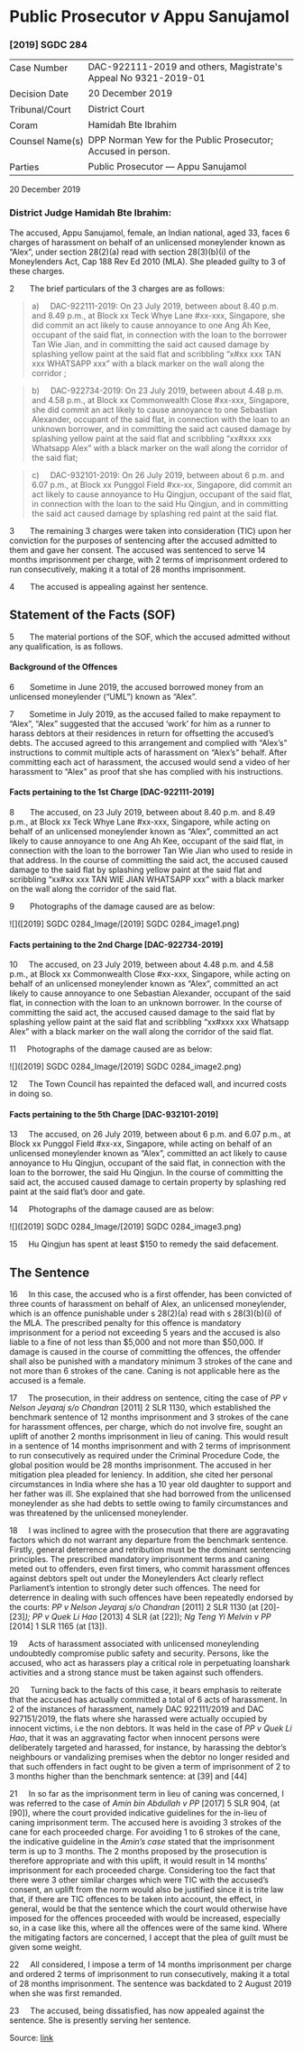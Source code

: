 <style>.footnotes::before { content: "Footnotes:"; }</style>
# Public Prosecutor _v_ Appu Sanujamol  

### \[2019\] SGDC 284

<table id="info-table"><tbody><tr class="info-row"><td class="txt-label" style="padding: 4px 0px; white-space: nowrap" valign="top">Case Number</td><td class="txt-body">DAC-922111-2019 and others, Magistrate's Appeal No 9321-2019-01</td></tr><tr class="info-row"><td class="txt-label" style="padding: 4px 0px; white-space: nowrap" valign="top">Decision Date</td><td class="txt-body">20 December 2019</td></tr><tr class="info-row"><td class="txt-label" style="padding: 4px 0px; white-space: nowrap" valign="top">Tribunal/Court</td><td class="txt-body">District Court</td></tr><tr class="info-row"><td class="txt-label" style="padding: 4px 0px; white-space: nowrap" valign="top">Coram</td><td class="txt-body">Hamidah Bte Ibrahim</td></tr><tr class="info-row"><td class="txt-label" style="padding: 4px 0px; white-space: nowrap" valign="top">Counsel Name(s)</td><td class="txt-body">DPP Norman Yew for the Public Prosecutor; Accused in person.</td></tr><tr class="info-row"><td class="txt-label" style="padding: 4px 0px; white-space: nowrap" valign="top">Parties</td><td class="txt-body">Public Prosecutor — Appu Sanujamol</td></tr></tbody></table>

20 December 2019

### District Judge Hamidah Bte Ibrahim:

The accused, Appu Sanujamol, female, an Indian national, aged 33, faces 6 charges of harassment on behalf of an unlicensed moneylender known as “Alex”, under section 28(2)(a) read with section 28(3)(b)(i) of the Moneylenders Act, Cap 188 Rev Ed 2010 (MLA). She pleaded guilty to 3 of these charges.

2       The brief particulars of the 3 charges are as follows:

> a)     DAC-922111-2019: On 23 July 2019, between about 8.40 p.m. and 8.49 p.m., at Block xx Teck Whye Lane #xx-xxx, Singapore, she did commit an act likely to cause annoyance to one Ang Ah Kee, occupant of the said flat, in connection with the loan to the borrower Tan Wie Jian, and in committing the said act caused damage by splashing yellow paint at the said flat and scribbling “x#xx xxx TAN xxx WHATSAPP xxx” with a black marker on the wall along the corridor ;

> b)     DAC-922734-2019: On 23 July 2019, between about 4.48 p.m. and 4.58 p.m., at Block xx Commonwealth Close #xx-xxx, Singapore, she did commit an act likely to cause annoyance to one Sebastian Alexander, occupant of the said flat, in connection with the loan to an unknown borrower, and in committing the said act caused damage by splashing yellow paint at the said flat and scribbling “xx#xxx xxx Whatsapp Alex” with a black marker on the wall along the corridor of the said flat;

> c)     DAC-932101-2019: On 26 July 2019, between about 6 p.m. and 6.07 p.m., at Block xx Punggol Field #xx-xx, Singapore, did commit an act likely to cause annoyance to Hu Qingjun, occupant of the said flat, in connection with the loan to the said Hu Qingjun, and in committing the said act caused damage by splashing red paint at the said flat.

3       The remaining 3 charges were taken into consideration (TIC) upon her conviction for the purposes of sentencing after the accused admitted to them and gave her consent. The accused was sentenced to serve 14 months imprisonment per charge, with 2 terms of imprisonment ordered to run consecutively, making it a total of 28 months imprisonment.

4       The accused is appealing against her sentence.

## Statement of the Facts (SOF)

5       The material portions of the SOF, which the accused admitted without any qualification, is as follows.

#### Background of the Offences

6       Sometime in June 2019, the accused borrowed money from an unlicensed moneylender (“UML”) known as “Alex”.

7       Sometime in July 2019, as the accused failed to make repayment to “Alex”, “Alex” suggested that the accused ‘work’ for him as a runner to harass debtors at their residences in return for offsetting the accused’s debts. The accused agreed to this arrangement and complied with “Alex’s” instructions to commit multiple acts of harassment on “Alex’s” behalf. After committing each act of harassment, the accused would send a video of her harassment to “Alex” as proof that she has complied with his instructions.

#### Facts pertaining to the 1st Charge \[DAC-922111-2019\]

8       The accused, on 23 July 2019, between about 8.40 p.m. and 8.49 p.m., at Block xx Teck Whye Lane #xx-xxx, Singapore, while acting on behalf of an unlicensed moneylender known as “Alex”, committed an act likely to cause annoyance to one Ang Ah Kee, occupant of the said flat, in connection with the loan to the borrower Tan Wie Jian who used to reside in that address. In the course of committing the said act, the accused caused damage to the said flat by splashing yellow paint at the said flat and scribbling “xx#xx xxx TAN WIE JIAN WHATSAPP xxx” with a black marker on the wall along the corridor of the said flat.

9       Photographs of the damage caused are as below:

![]([2019] SGDC 0284_Image/[2019] SGDC 0284_image1.png)

#### Facts pertaining to the 2nd Charge \[DAC-922734-2019\]

10     The accused, on 23 July 2019, between about 4.48 p.m. and 4.58 p.m., at Block xx Commonwealth Close #xx-xxx, Singapore, while acting on behalf of an unlicensed moneylender known as “Alex”, committed an act likely to cause annoyance to one Sebastian Alexander, occupant of the said flat, in connection with the loan to an unknown borrower. In the course of committing the said act, the accused caused damage to the said flat by splashing yellow paint at the said flat and scribbling “xx#xxx xxx Whatsapp Alex” with a black marker on the wall along the corridor of the said flat.

11     Photographs of the damage caused are as below:

![]([2019] SGDC 0284_Image/[2019] SGDC 0284_image2.png)

12     The Town Council has repainted the defaced wall, and incurred costs in doing so.

#### Facts pertaining to the 5th Charge \[DAC-932101-2019\]

13     The accused, on 26 July 2019, between about 6 p.m. and 6.07 p.m., at Block xx Punggol Field #xx-xx, Singapore, while acting on behalf of an unlicensed moneylender known as “Alex”, committed an act likely to cause annoyance to Hu Qingjun, occupant of the said flat, in connection with the loan to the borrower, the said Hu Qingjun. In the course of committing the said act, the accused caused damage to certain property by splashing red paint at the said flat’s door and gate.

14     Photographs of the damage caused are as below:

![]([2019] SGDC 0284_Image/[2019] SGDC 0284_image3.png)

15     Hu Qingjun has spent at least $150 to remedy the said defacement.

## The Sentence

16     In this case, the accused who is a first offender, has been convicted of three counts of harassment on behalf of Alex, an unlicensed moneylender, which is an offence punishable under s 28(2)(a) read with s 28(3)(b)(i) of the MLA. The prescribed penalty for this offence is mandatory imprisonment for a period not exceeding 5 years and the accused is also liable to a fine of not less than $5,000 and not more than $50,000. If damage is caused in the course of committing the offences, the offender shall also be punished with a mandatory minimum 3 strokes of the cane and not more than 6 strokes of the cane. Caning is not applicable here as the accused is a female.

17     The prosecution, in their address on sentence, citing the case of _PP v Nelson Jeyaraj s/o Chandran_ <span class="citation">\[2011\] 2 SLR 1130</span>, which established the benchmark sentence of 12 months imprisonment and 3 strokes of the cane for harassment offences, per charge, which do not involve fire, sought an uplift of another 2 months imprisonment in lieu of caning. This would result in a sentence of 14 months imprisonment and with 2 terms of imprisonment to run consecutively as required under the Criminal Procedure Code, the global position would be 28 months imprisonment. The accused in her mitigation plea pleaded for leniency. In addition, she cited her personal circumstances in India where she has a 10 year old daughter to support and her father was ill. She explained that she had borrowed from the unlicensed moneylender as she had debts to settle owing to family circumstances and was threatened by the unlicensed moneylender.

18     I was inclined to agree with the prosecution that there are aggravating factors which do not warrant any departure from the benchmark sentence. Firstly, general deterrence and retribution must be the dominant sentencing principles. The prescribed mandatory imprisonment terms and caning meted out to offenders, even first timers, who commit harassment offences against debtors spelt out under the Moneylenders Act clearly reflect Parliament’s intention to strongly deter such offences. The need for deterrence in dealing with such offences have been repeatedly endorsed by the courts: _PP v Nelson Jeyaraj s/o Chandran_ <span class="citation">\[2011\] 2 SLR 1130</span> (at \[20\]-\[23\]_); PP v Quek Li Hao_ \[2013\] 4 SLR (at \[22\]); _Ng Teng Yi Melvin v PP_ <span class="citation">\[2014\] 1 SLR 1165</span> (at \[13\]).

19     Acts of harassment associated with unlicensed moneylending undoubtedly compromise public safety and security. Persons, like the accused, who act as harassers play a critical role in perpetuating loanshark activities and a strong stance must be taken against such offenders.

20     Turning back to the facts of this case, it bears emphasis to reiterate that the accused has actually committed a total of 6 acts of harassment. In 2 of the instances of harassment, namely DAC 922111/2019 and DAC 927151/2019, the flats where she harassed were actually occupied by innocent victims, i.e the non debtors. It was held in the case of _PP v Quek Li Hao_, that it was an aggravating factor when innocent persons were deliberately targeted and harassed, for instance, by harassing the debtor’s neighbours or vandalizing premises when the debtor no longer resided and that such offenders in fact ought to be given a term of imprisonment of 2 to 3 months higher than the benchmark sentence: at \[39\] and \[44\]

21     In so far as the imprisonment term in lieu of caning was concerned, I was referred to the case of _Amin bin Abdullah v PP_ <span class="citation">\[2017\] 5 SLR 904</span>, (at \[90\]), where the court provided indicative guidelines for the in-lieu of caning imprisonment term. The accused here is avoiding 3 strokes of the cane for each proceeded charge. For avoiding 1 to 6 strokes of the cane, the indicative guideline in the _Amin’s case_ stated that the imprisonment term is up to 3 months. The 2 months proposed by the prosecution is therefore appropriate and with this uplift, it would result in 14 months’ imprisonment for each proceeded charge. Considering too the fact that there were 3 other similar charges which were TIC with the accused’s consent, an uplift from the norm would also be justified since it is trite law that, if there are TIC offences to be taken into account, the effect, in general, would be that the sentence which the court would otherwise have imposed for the offences proceeded with would be increased, especially so, in a case like this, where all the offences were of the same kind. Where the mitigating factors are concerned, I accept that the plea of guilt must be given some weight.

22     All considered, I impose a term of 14 months imprisonment per charge and ordered 2 terms of imprisonment to run consecutively, making it a total of 28 months imprisonment. The sentence was backdated to 2 August 2019 when she was first remanded.

23     The accused, being dissatisfied, has now appealed against the sentence. She is presently serving her sentence.


Source: [link](https://www.lawnet.sg:443/lawnet/web/lawnet/free-resources?p_p_id=freeresources_WAR_lawnet3baseportlet&p_p_lifecycle=1&p_p_state=normal&p_p_mode=view&_freeresources_WAR_lawnet3baseportlet_action=openContentPage&_freeresources_WAR_lawnet3baseportlet_docId=%2FJudgment%2F23969-SSP.xml)